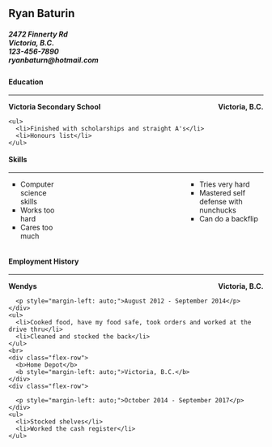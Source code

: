<link rel="stylesheet" href="https://bootswatch.com/spacelab/bootstrap.min.css">

<body>
  <style>
    body {
      padding: 20px;
    }
    
    hr {
      border: none;
      background-color: black;
      height: 1px;
      margin: 3px 0px 3px 0px;
    }
    
    .flex-col {
      display: flex;
      flex-direction: column;
      padding: 0px 0px 30px 0px;
    }
    
    .flex-row {
      display: flex;
      flex-direction: row;
      padding: 0px;
    }
    
    h4 {
      font-weight: bold;
      margin: 3px 0px 3px 0px;
    }
    
    ul {
      margin: 0px;
      list-style-type: square;
    }
    
    p {
      margin: 0px;
    }
  </style>

  <h2 class="text-center"><b>Ryan Baturin</b></h2>
  <h5 class="text-center">
    2472 Finnerty Rd<br>
    Victoria, B.C.<br>
    123-456-7890<br>
    ryanbaturn@hotmail.com
  </h5>
  
  <div class="flex-col">
    <h4>Education</h4>
    <hr>
    <div class="flex-row">
      <b>Victoria Secondary School</b>
      <b style="margin-left: auto;">Victoria, B.C.</b>
    </div>
  
    <ul>
      <li>Finished with scholarships and straight A's</li>
      <li>Honours list</li>
    </ul>
    
  
  <div class="flex-col">
    <h4>Skills</h4>
    <hr>
    <div class="flex-row">
      <ul>
        <li>Computer science skills</li>
        <li>Works too hard</li>
        <li>Cares too much</li>
      </ul>
      <ul style="margin-left: 50%;">
        <li>Tries very hard</li>
        <li>Mastered self defense with nunchucks</li>
        <li>Can do a backflip</li>
      </ul>
    </div>
  </div>
  
  <div class="flex-col">
    <h4>Employment History</h4>
    <hr>
    <div class="flex-row">
      <b>Wendys</b>
      <b style="margin-left: auto;">Victoria, B.C.</b>
    </div>
    <div class="flex-row">
     
      <p style="margin-left: auto;">August 2012 - September 2014</p>
    </div>
    <ul>
      <li>Cooked food, have my food safe, took orders and worked at the drive thru</li>
      <li>Cleaned and stocked the back</li>
    </ul>
    <br>
    <div class="flex-row">
      <b>Home Depot</b>
      <b style="margin-left: auto;">Victoria, B.C.</b>
    </div>
    <div class="flex-row">
     
      <p style="margin-left: auto;">October 2014 - September 2017</p>
    </div>
    <ul>
      <li>Stocked shelves</li>
      <li>Worked the cash register</li>
    </ul>
  </div>
